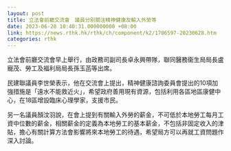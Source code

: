 ```yaml
---
layout: post
title: 立法會前廳交流會　議員分別關注精神健康及輸入外勞等
date: 2023-06-28 10:40:31.000000000 +08:00
link: https://news.rthk.hk/rthk/ch/component/k2/1706597-20230628.htm
categories: rthk
---
```


立法會前廳交流會早上舉行，由政務司副司長卓永興帶隊，聯同醫務衞生局局長盧寵茂、勞工及福利局局長孫玉菡等出席。

民建聯議員李世榮表示，他在交流會上提出，精神健康諮詢委員會提出的10項加強措施是「遠水不能救近火」，希望政府善用現有資源，包括利用各區地區康健中心，在18區增設臨床心理學家，支援市民。

另一名議員顏汶羽說，在會上提到有關輸入外勞的薪金，不可低於本地勞工每月工資中位數的薪金，相關薪金的定義為本地勞工的基本薪金，不包括非固定收入的津貼，擔心有關計算方法會影響將來本地勞工的待遇，希望局方可以再就工資問題作深入討論。
